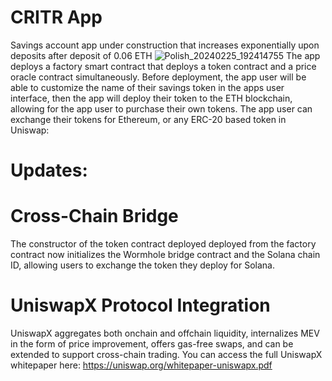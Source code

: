 # CRITR App
Savings account app under construction that increases exponentially upon deposits after deposit of 0.06 ETH
![Polish_20240225_192414755](https://github.com/taurusloathe/CRITR-Token/assets/110080228/2343bf36-819d-4651-b169-b8cdf7caa281)
The app deploys a factory smart contract that deploys a token contract and a price oracle contract simultaneously. Before deployment, the app user will be able to customize the name of their savings token in the apps user interface, then the app will deploy their token to the ETH blockchain, allowing for the app user to purchase their own tokens.
The app user can exchange their tokens for Ethereum, or any ERC-20 based token in Uniswap:
# Updates:
# Cross-Chain Bridge
The constructor of the token contract deployed deployed from the factory contract now initializes the Wormhole bridge contract and the Solana chain ID, allowing users to exchange the token they deploy for Solana.
# UniswapX Protocol Integration
UniswapX aggregates both onchain and offchain liquidity, internalizes MEV in the form of price improvement, offers gas-free swaps, and can be extended to support cross-chain trading. You can access the full UniswapX whitepaper here: https://uniswap.org/whitepaper-uniswapx.pdf
